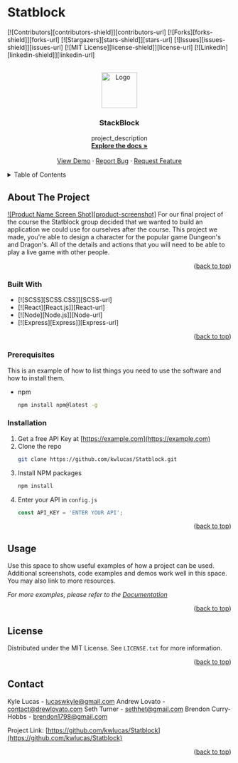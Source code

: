 # Statblock<div id="top"></div>

[![Contributors][contributors-shield]][contributors-url]
[![Forks][forks-shield]][forks-url]
[![Stargazers][stars-shield]][stars-url]
[![Issues][issues-shield]][issues-url]
[![MIT License][license-shield]][license-url]
[![LinkedIn][linkedin-shield]][linkedin-url]



<!-- PROJECT LOGO -->
<br />
<div align="center">
  <a href="https://github.com/kwlucas/Statblock">
    <img src="images/logo.png" alt="Logo" width="80" height="80">
  </a>

<h3 align="center">StackBlock</h3>

  <p align="center">
    project_description
    <br />
    <a href="https://github.com/kwlucas/Statblock"><strong>Explore the docs »</strong></a>
    <br />
    <br />
    <a href="https://github.com/kwlucas/Statblock">View Demo</a>
    ·
    <a href="https://github.com/kwlucas/Statblock/issues">Report Bug</a>
    ·
    <a href="https://github.com/kwlucas/Statblock/issues">Request Feature</a>
  </p>
</div>



<!-- TABLE OF CONTENTS -->
<details>
  <summary>Table of Contents</summary>
  <ol>
    <li>
      <a href="#about-the-project">About The Project</a>
      <ul>
        <li><a href="#built-with">Built With</a></li>
      </ul>
    </li>
    <li>
      <a href="#getting-started">Getting Started</a>
      <ul>
        <li><a href="#prerequisites">Prerequisites</a></li>
        <li><a href="#installation">Installation</a></li>
      </ul>
    </li>
    <li><a href="#usage">Usage</a></li>
    <li><a href="#roadmap">Roadmap</a></li>
    <li><a href="#contributing">Contributing</a></li>
    <li><a href="#license">License</a></li>
    <li><a href="#contact">Contact</a></li>
    <li><a href="#acknowledgments">Acknowledgments</a></li>
  </ol>
</details>



<!-- ABOUT THE PROJECT -->
## About The Project

[![Product Name Screen Shot][product-screenshot]](https://example.com)
For our final project of the course the Statblock group decided that we wanted to build an application we could use for ourselves after the course. This project we made, you're able to design a character for the popular game Dungeon's and Dragon's. All of the details and actions that you will need to be able to play a live game with other people. 


<p align="right">(<a href="#top">back to top</a>)</p>



### Built With

* [![SCSS][SCSS.CSS]][SCSS-url]
* [![React][React.js]][React-url]
* [![Node][Node.js]][Node-url]
* [![Express][Express]][Express-url]


<p align="right">(<a href="#top">back to top</a>)</p>



### Prerequisites

This is an example of how to list things you need to use the software and how to install them.
* npm
  ```sh
  npm install npm@latest -g
  ```

### Installation

1. Get a free API Key at [https://example.com](https://example.com)
2. Clone the repo
   ```sh
   git clone https://github.com/kwlucas/Statblock.git
   ```
3. Install NPM packages
   ```sh
   npm install
   ```
4. Enter your API in `config.js`
   ```js
   const API_KEY = 'ENTER YOUR API';
   ```

<p align="right">(<a href="#top">back to top</a>)</p>



<!-- USAGE EXAMPLES -->
## Usage

Use this space to show useful examples of how a project can be used. Additional screenshots, code examples and demos work well in this space. You may also link to more resources.

_For more examples, please refer to the [Documentation](https://example.com)_

<p align="right">(<a href="#top">back to top</a>)</p>




<!-- LICENSE -->
## License

Distributed under the MIT License. See `LICENSE.txt` for more information.

<p align="right">(<a href="#top">back to top</a>)</p>



<!-- CONTACT -->
## Contact

Kyle Lucas - lucaswkyle@gmail.com
Andrew Lovato - contact@drewlovato.com
Seth Turner - sethhet@gmail.com
Brendon Curry-Hobbs - brendon1798@gmail.com

Project Link: [https://github.com/kwlucas/Statblock](https://github.com/kwlucas/Statblock)

<p align="right">(<a href="#top">back to top</a>)</p>



